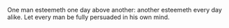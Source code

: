 One man esteemeth one day above another: another esteemeth every day alike. Let every man be fully persuaded in his own mind.
